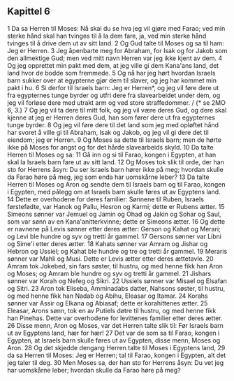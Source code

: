 ## Kapittel 6

1 Da sa Herren til Moses: Nå skal du se hva jeg vil gjøre med Farao; ved min sterke hånd skal han tvinges til å la dem fare, ja, ved min sterke hånd tvinges til å drive dem ut av sitt land.
2 Og Gud talte til Moses og sa til ham: Jeg er Herren.
3 Jeg åpenbarte meg for Abraham, for Isak og for Jakob som den allmektige Gud; men ved mitt navn Herren var jeg ikke kjent av dem.
4 Og jeg opprettet min pakt med dem, at jeg ville gi dem Kana'ans land, det land hvor de bodde som fremmede.
5 Og nå har jeg hørt hvordan Israels barn sukker over at egypterne gjør dem til slaver, og jeg har kommet min pakt i hu.
6 Si derfor til Israels barn: Jeg er Herren*, og jeg vil føre dere ut fra egypternes tunge byrder og utfri dere fra slavearbeidet under dem, og jeg vil forløse dere med utrakt arm og ved store straffedommer. / {* se 2MO 6, 3.}
7 Og jeg vil ta dere til mitt folk, og jeg vil være deres Gud, og dere skal kjenne at jeg er Herren deres Gud, han som fører dere ut fra egypternes tunge byrder.
8 Og jeg vil føre dere til det land som jeg med opløftet hånd har svoret å ville gi til Abraham, Isak og Jakob, og jeg vil gi dere det til eiendom; jeg er Herren.
9 Og Moses sa dette til Israels barn; men de hørte ikke på Moses for angst og for det hårde slavearbeids skyld.
10 Da talte Herren til Moses og sa:
11 Gå inn og si til Farao, kongen i Egypten, at han skal la Israels barn fare ut av sitt land.
12 Og Moses tok slik til orde, der han sto for Herrens åsyn: Du ser Israels barn hører ikke på meg; hvordan skulle da Farao høre på meg, jeg som enda har uomskårne leber?
13 Da talte Herren til Moses og Aron og sendte dem til Israels barn og til Farao, kongen i Egypten, med pålegg om at Israels barn skulle føres ut av Egyptens land.
14 Dette er overhodene for deres familier: Sønnene til Ruben, Israels førstefødte, var Hanok og Pallu, Hesron og Karmi; dette er Rubens ætter.
15 Simeons sønner var Jemuel og Jamin og Ohad og Jakin og Sohar og Saul, som var sønn av en Kana'anitterkvinne; dette er Simeons ætter.
16 Og dette er navnene på Levis sønner etter deres ætter: Gerson og Kahat og Merari; og Levi ble hundre og syv og tretti år gammel.
17 Gersons sønner var Libni og Sime'i etter deres ætter.
18 Kahats sønner var Amram og Jishar og Hebron og Ussiel; og Kahat ble hundre og tre og tretti år gammel.
19 Meraris sønner var Mahli og Musi. Dette er Levis ætter etter deres ættetavle.
20 Amram tok Jokebed, sin fars søster, til hustru, og med henne fikk han Aron og Moses; og Amram ble hundre og syv og tretti år gammel.
21 Jishars sønner var Korah og Nefeg og Sikri.
22 Ussiels sønner var Misael og Elsafan og Sitri.
23 Aron tok Eliseba, Amminadabs datter, Nahsons søster, til hustru, og med henne fikk han Nadab og Abihu, Eleasar og Itamar.
24 Korahs sønner var Assir og Elkana og Abiasaf; dette er korahittenes ætter.
25 Eleasar, Arons sønn, tok en av Putiels døtre til hustru, og med henne fikk han Pinehas. Dette var overhodene for levittenes familier etter deres ætter.
26 Disse menn, Aron og Moses, var det Herren talte slik til: Før Israels barn ut av Egyptens land, hær for hær!
27 Det var de som sa til Farao, kongen i Egypten, at Israels barn skulle føres ut av Egypten, disse menn, Moses og Aron.
28 Og det skjedde dengang Herren talte til Moses i Egyptens land,
29 da sa Herren til Moses: Jeg er Herren; tal til Farao, kongen i Egypten, alt det jeg taler til deg.
30 Men Moses sa, der han sto for Herrens åsyn: Du vet jeg har uomskårne leber; hvordan skulle da Farao høre på meg?
